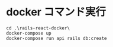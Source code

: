 # docker コマンド実行

```
cd .\rails-react-docker\
docker-compose up
docker-compose run api rails db:create

```
